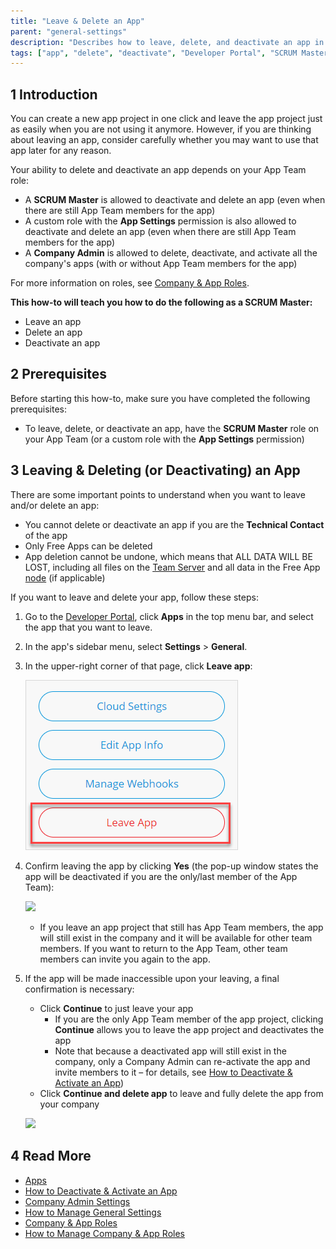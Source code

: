 ```yaml
---
title: "Leave & Delete an App"
parent: "general-settings"
description: "Describes how to leave, delete, and deactivate an app in the Developer Portal."
tags: ["app", "delete", "deactivate", "Developer Portal", "SCRUM Master"]
---
```


## 1 Introduction

You can create a new app project in one click and leave the app project just as easily when you are not using it anymore. However, if you are thinking about leaving an app, consider carefully whether you may want to use that app later for any reason.

Your ability to delete and deactivate an app depends on your App Team role:

* A **SCRUM Master** is allowed to deactivate and delete an app (even when there are still App Team members for the app)
* A custom role with the **App Settings** permission is also allowed to deactivate and delete an app (even when there are still App Team members for the app)
* A **Company Admin** is allowed to delete, deactivate, and activate all the company's apps (with or without App Team members for the app)

For more information on roles, see [Company & App Roles](/developerportal/company-app-roles/index).

**This how-to will teach you how to do the following as a SCRUM Master:**

* Leave an app
* Delete an app
* Deactivate an app

## 2 Prerequisites

Before starting this how-to, make sure you have completed the following prerequisites:

* To leave, delete, or deactivate an app, have the **SCRUM Master** role on your App Team (or a custom role with the **App Settings** permission)

## 3 Leaving & Deleting (or Deactivating) an App

There are some important points to understand when you want to leave and/or delete an app:

* You cannot delete or deactivate an app if you are the **Technical Contact** of the app
* Only Free Apps can be deleted
* App deletion cannot be undone, which means that ALL DATA WILL BE LOST, including all files on the [Team Server](/refguide/team-server) and all data in the Free App [node](../company-app-roles/nodes) (if applicable)

If you want to leave and delete your app, follow these steps:

1. Go to the [Developer Portal](http://home.mendix.com), click **Apps** in the top menu bar, and select the app that you want to leave.

2. In the app's sidebar menu, select **Settings** > **General**.

3.  In the upper-right corner of that page, click **Leave app**:

	![](attachments/leave-app.png) 

4.  Confirm leaving the app by clicking **Yes** (the pop-up window states the app will be deactivated if you are the only/last member of the App Team):

	![](attachments/leave-confirmation.png) 

	* If you leave an app project that still has App Team members, the app will still exist in the company and it will be available for other team members. If you want to return to the App Team, other team members can invite you again to the app.

5.  If the app will be made inaccessible upon your leaving, a final confirmation is necessary:

	* Click **Continue** to just leave your app 
		* If you are the only App Team member of the app project, clicking **Continue** allows you to leave the app project and deactivates the app
		* Note that because a deactivated app will still exist in the company, only a Company Admin can re-activate the app and invite members to it – for details, see [How to Deactivate & Activate an App](../company-app-roles/deactivate-activate-app))
	* Click **Continue and delete app** to leave and fully delete the app from your company

	![](attachments/delete-confirmation.png) 

## 4 Read More

* [Apps](../company-app-roles/apps)
* [How to Deactivate & Activate an App](../company-app-roles/deactivate-activate-app)
* [Company Admin Settings](../company-app-roles/companyadmin-settings)
* [How to Manage General Settings](general-settings)
* [Company & App Roles](../company-app-roles/index)
* [How to Manage Company & App Roles](../company-app-roles/manage-roles)
